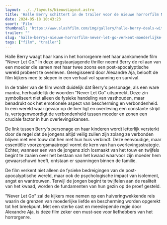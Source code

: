 ```yaml
---
layout: ../../layouts/NieuwsLayout.astro
title: 'Halle Berry schittert in de trailer voor de nieuwe horrorfilm Never Let Go'
date: 2024-05-18 10:43:23
soort: 'Film'
thumbnail: 'https://www.slashfilm.com/img/gallery/halle-berry-deals-with-end-of-the-world-horror-in-the-never-let-go-trailer/never-let-go-is-a-new-horror-movie-starring-halle-berry-1715866545.jpg'
trailer: ""
slug: 'halle-berrys-nieuwe-horrorfilm-never-let-go-verkent-moederlijke-bescherming-in-een-post-apocalyptische-wereld'
tags: ["film", "trailer"]
---
```


Halle Berry waagt haar kans in het horrorgenre met haar aankomende film "Never Let Go." In deze angstaanjagende thriller neemt Berry de rol aan van een moeder die samen met haar twee zoons een post-apocalyptische wereld probeert te overleven. Geregisseerd door Alexandre Aja, belooft de film kijkers mee te slepen in een verhaal vol spanning en survival.

In de trailer van de film wordt duidelijk dat Berry's personage, als een ware mantra, herhaaldelijk de woorden "Never Let Go" uitspreekt. Deze zin symboliseert niet alleen de fysieke handeling van vasthouden, maar benadrukt ook het emotionele aspect van bescherming en verbondenheid. In een wereld waar gevaar op de loer ligt en overleving een constante strijd is, vertegenwoordigt de verbondenheid tussen moeder en zonen een cruciale factor in hun overlevingskansen.

De link tussen Berry's personage en haar kinderen wordt letterlijk versterkt door de regel dat de jongens altijd veilig zullen zijn zolang ze verbonden blijven met een touw dat hen met hun huis verbindt. Deze eenvoudige, maar essentiële voorzorgsmaatregel vormt de kern van hun overlevingsstrategie. Echter, wanneer een van de jongens zich losmaakt van het touw en twijfels begint te zaaien over het bestaan van het kwaad waarvoor zijn moeder hem gewaarschuwd heeft, ontstaan er spanningen binnen de familie.

De film verkent niet alleen de fysieke bedreigingen van de post-apocalyptische wereld, maar ook de psychologische impact van isolement, angst en wantrouwen. Terwijl de jongen begint te twijfelen aan de realiteit van het kwaad, worden de fundamenten van hun gezin op de proef gesteld.

"Never Let Go" zal de kijkers mee nemen op een huiveringwekkende reis waarin de grenzen van moederlijke liefde en bescherming worden opgerekt tot het breekpunt. Met een sterke cast en meeslepende regie door Alexandre Aja, is deze film zeker een must-see voor liefhebbers van het horrorgenre.